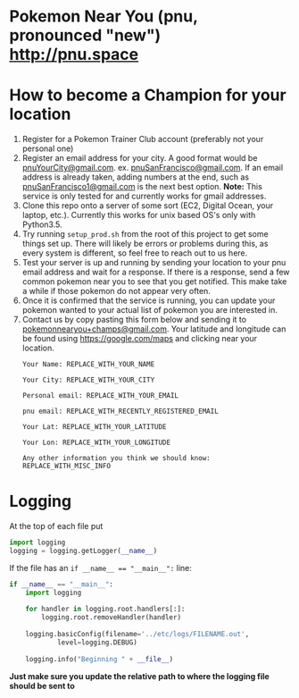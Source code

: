 Pokemon Near You (pnu, pronounced "new") http://pnu.space
=======================

# How to become a Champion for your location #
1. Register for a Pokemon Trainer Club account (preferably not your personal one)
2. Register an email address for your city. A good format would be pnuYourCity@gmail.com. ex. pnuSanFrancisco@gmail.com. If an email address is already taken, adding numbers at the end, such as pnuSanFrancisco1@gmail.com is the next best option. **Note:** This service is only tested for and currently works for gmail addresses. 
2. Clone this repo onto a server of some sort (EC2, Digital Ocean, your laptop, etc.). Currently this works for unix based OS's only with Python3.5.
3. Try running `setup_prod.sh` from the root of this project to get some things set up. There will likely be errors or problems during this, as every system is different, so feel free to reach out to us here.
4. Test your server is up and running by sending your location to your pnu email address and wait for a response. If there is a response, send a few common pokemon near you to see that you get notified. This make take a while if those pokemon do not appear very often.
5. Once it is confirmed that the service is running, you can update your pokemon wanted to your actual list of pokemon you are interested in.
6. Contact us by copy pasting this form below and sending it to pokemonnearyou+champs@gmail.com. Your latitude and longitude can be found using https://google.com/maps and clicking near your location.
    ```
    Your Name: REPLACE_WITH_YOUR_NAME
    
    Your City: REPLACE_WITH_YOUR_CITY
    
    Personal email: REPLACE_WITH_YOUR_EMAIL
    
    pnu email: REPLACE_WITH_RECENTLY_REGISTERED_EMAIL
    
    Your Lat: REPLACE_WITH_YOUR_LATITUDE
    
    Your Lon: REPLACE_WITH_YOUR_LONGITUDE
    
    Any other information you think we should know: REPLACE_WITH_MISC_INFO
    ```


# Logging #
At the top of each file put
```python
import logging
logging = logging.getLogger(__name__)
```

If the file has an `if __name__ == "__main__":` line:
```python
if __name__ == "__main__":
    import logging
    
    for handler in logging.root.handlers[:]:
        logging.root.removeHandler(handler)
    
    logging.basicConfig(filename='../etc/logs/FILENAME.out',
            level=logging.DEBUG)
    
    logging.info("Beginning " + __file__)
```
**Just make sure you update the relative path to where the logging file should
be sent to**
